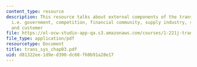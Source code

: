 ```yaml
---
content_type: resource
description: This resource talks about external components of the transportation system
  i.e. government, competition, financial community, supply industry, stakeholders
  and customer
file: https://ol-ocw-studio-app-qa.s3.amazonaws.com/courses/1-221j-transportation-systems-fall-2004/d81322ee1d9ed390dc68f60b91a28e17_trans_sys_chap03.pdf
file_type: application/pdf
resourcetype: Document
title: trans_sys_chap03.pdf
uid: d81322ee-1d9e-d390-dc68-f60b91a28e17
---
```

